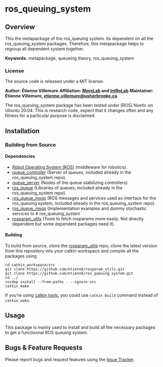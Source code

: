 # ros_queuing_system

## Overview

This the metapackage of the ros_queuing system. Its dependent on all the ros_queuing_system packages. Therefore, this metapackage helps to regroup all dependent system together.

**Keywords:** metapackage, queueing theory, ros_queuing_system

### License

The source code is released under a MIT license.

**Author: Étienne Villemure**
**Affiliation: [MoreLab](https://morelab.ca/) and [IntRoLab](https://introlab.3it.usherbrooke.ca/mediawiki-introlab/index.php/Main_Page)**
**Maintainer: Étienne Villemure, etienne.villemure@usherbrooke.ca**

The ros_queuing_system package has been tested under [ROS] Noetic on Ubuntu 20.04.
This is research code, expect that it changes often and any fitness for a particular purpose is disclaimed.

## Installation
### Building from Source
#### Dependencies

- [Robot Operating System (ROS)](http://wiki.ros.org) (middleware for robotics).
- [queue_controller](https://github.com/etienn8/ros_queuing_system/tree/main/queue_server) (Server of queues, included already in the ros_queuing_system repo).
- [queue_server](https://github.com/etienn8/ros_queuing_system/tree/main/queue_controller) (Nodes of the queue stabilizing controllers).
- [ros_queue](https://github.com/etienn8/ros_queuing_system/tree/main/ros_queue) (Libraries of queues, included already in the ros_queuing_system repo).
- [ros_queue_msgs](https://github.com/etienn8/ros_queuing_system/tree/main/ros_queue_msgs) (ROS messages and services used as interface for the ros_queuing system, included already in the ros_queuing_system repo).
- [ros_queue_msgs](https://github.com/etienn8/ros_queuing_system/tree/main/ros_queue_msgs) (Implementation examples and dummy stochastic services to # ros_queuing_system
- [rosparam_utils](https://github.com/etienn8/rosparam_utils) (Tools to fetch rosparams more easily. Not directly dependent but some dependent packages need it).

#### Building

To build from source, clone the [rosparam_utils](https://github.com/etienn8/rosparam_utils) repo, clone the latest version from this repository into your catkin workspace and compile all the packages using

	cd catkin_workspace/src
	git clone https://github.com/etienn8/rosparam_utils.git
	git clone https://github.com/etienn8/ros_queuing_system.git
	cd ../
	rosdep install --from-paths . --ignore-src
	catkin_make

If you're using [catkin tools](https://catkin-tools.readthedocs.io/en/latest/installing.html), you could use `catkin build` command instead of `catkin_make`.

## Usage
This package is mainly used to install and build all the necessary packages to get a functionnal ROS queuing system.

## Bugs & Feature Requests

Please report bugs and request features using the [Issue Tracker](https://github.com/etienn8/ros_queuing_system/issues).
